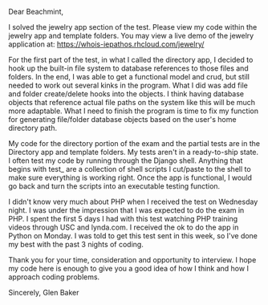 Dear Beachmint,

I solved the jewelry app section of the test.  Please view my code within the jewelry app and template folders.  You may view a live demo of the jewelry application at:
https://whois-iepathos.rhcloud.com/jewelry/

For the first part of the test, in what I called the directory app, I decided to hook up the built-in file system to database references to those files and folders.  In the end, I was able to get a functional model and crud, but still needed to work out several kinks in the program.  What I did was add file and folder create/delete hooks into the objects.  I think having database objects that reference actual file paths on the system like this will be much more adaptable.  What I need to finish the program is time to fix my function for generating file/folder database objects based on the user's home directory path.  

My code for the directory portion of the exam and the partial tests are in the Directory app and template folders.  My tests aren't in a ready-to-ship state.  I often test my code by running through the Django shell.  Anything that begins with test_ are a collection of shell scripts I cut/paste to the shell to make sure everything is working right.  Once the app is functional, I would go back and turn the scripts into an executable testing function.

I didn't know very much about PHP when I received the test on Wednesday night.  I was under the impression that I was expected to do the exam in PHP.  I spent the first 5 days I had with this test watching PHP training videos through USC and lynda.com.  I received the ok to do the app in Python on Monday.  I was told to get this test sent in this week, so I've done my best with the past 3 nights of coding.

Thank you for your time, consideration and opportunity to interview.  I hope my code here is enough to give you a good idea of how I think and how I approach coding problems.

Sincerely,
Glen Baker
